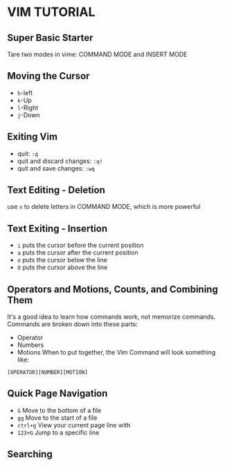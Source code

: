 # VIM TUTORIAL
## Super Basic Starter
Tare two modes in vime: COMMAND MODE and INSERT MODE
## Moving the Cursor
- `h`-left
- `k`-Up
- `l`-Right
- `j`-Down
## Exiting Vim
- quit: `:q`
- quit and discard changes: `:q!`
- quit and save changes: `:wq`
## Text Editing - Deletion
use `x` to delete letters in COMMAND MODE, which is more powerful
## Text Exiting - Insertion
- `i` puts the cursor before the current position
- `a` puts the cursor after the current position
- `o` puts the cursor below the line
- `O` puts the cursor above the line
## Operators and Motions, Counts, and Combining Them
It's a good idea to learn how commands work, not memorize commands. Commands are broken down into these parts:
- Operator
- Numbers
- Motions
When to put together, the Vim Command will look something like:
```
[OPERATOR][NUMBER][MOTION]
```

## Quick Page Navigation
- `G` Move to the bottom of a file
- `gg` Move to the start of a file
- `ctrl+g` View your current page line with
- `123+G` Jump to a specific line
## Searching

